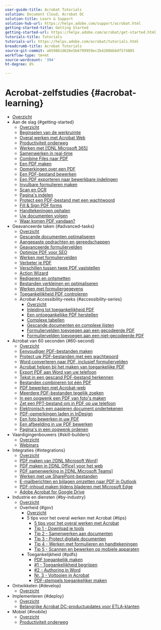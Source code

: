 ```yaml
---
user-guide-title: Acrobat Tutorials
solution: Document Cloud, Acrobat DC
solution-title: Learn & Support
solution-hub-url: https://helpx.adobe.com/support/acrobat.html
getting-started-title: Getting Started
getting-started-url: https://helpx.adobe.com/acrobat/get-started.html
tutorials-title: Tutorials
tutorials-url: https://helpx.adobe.com/acrobat/tutorials.html
breadcrumb-title: Acrobat Tutorials
source-git-commit: a659861d626e5b6799959ec2b4208bbbdf574885
workflow-type: tm+mt
source-wordcount: '394'
ht-degree: 8%

---
```



# Acrobat-zelfstudies {#acrobat-learning}

+ [Overzicht](overview.md)
+ Aan de slag {#getting-started}
   + [Overzicht](getting-started/getting-started-overview.md)
   + [Beginselen van de werkruimte](getting-started/get-to-know-the-acrobat-dc-interface.md)
   + [Overal werken met Acrobat Web](getting-started/acrobatweb.md)
   + [Productiviteit onderweg](getting-started/productivity.md)
   + [Werken met [!DNL Microsoft 365]](https://experienceleague.adobe.com/docs/document-cloud-learn/acrobat-learning/integrations/integrate-overview.html#microsoft)
   + [Samenwerken in real-time](getting-started/collaborate.md)
   + [Combine Files naar PDF](getting-started/combine-to-pdf.md)
   + [Een PDF maken](getting-started/create-pdf.md)
   + [Opmerkingen over een PDF](getting-started/comment-on-pdf-files.md)
   + [Een PDF-bestand bewerken](getting-started/edit-pdf.md)
   + [Een PDF exporteren naar bewerkbare indelingen](getting-started/export-pdf.md)
   + [Invulbare formulieren maken](getting-started/create-fillable-forms.md)
   + [Scan en OCR](getting-started/scan-and-ocr.md)
   + [Pagina&#39;s indelen](getting-started/organize.md)
   + [Protect een PDF-bestand met een wachtwoord](getting-started/password-protect.md)
   + [Fill &amp; Sign PDF forms](getting-started/fill-and-sign.md)
   + [Handtekeningen ophalen](getting-started/signatures.md)
   + [Uw documenten volgen](getting-started/track.md)
   + [Waar komen PDF vandaan?](getting-started/where-do-pdfs-come-from.md)
+ Geavanceerde taken {#advanced-tasks}
   + [Overzicht](advanced-tasks/advanced-tasks-overview.md)
   + [Gescande documenten optimaliseren](advanced-tasks/optimizescan.md)
   + [Aangepaste opdrachten en gereedschappen](advanced-tasks/custom.md)
   + [Geavanceerde formuliervelden](advanced-tasks/advancedforms.md)
   + [Optimize PDF voor SEO](advanced-tasks/optimizeseo.md)
   + [Werken met formuliervelden](advanced-tasks/workforms.md)
   + [Verbeter je PDF](advanced-tasks/enhance.md)
   + [Verschillen tussen twee PDF vaststellen](advanced-tasks/compare.md)
   + [Action Wizard](advanced-tasks/action.md)
   + [Redigeren en ontsmetten](advanced-tasks/redact.md)
   + [Bestanden verkleinen en optimaliseren](advanced-tasks/reduce.md)
   + [Werken met formuliergegevens](advanced-tasks/formdata.md)
   + [Toegankelijkheid PDF controleren](advanced-tasks/accessibility.md)
   + Acrobat Accessibility-reeks {#accessibility-series}
      + [Overzicht](advanced-tasks/accessibility-series.md)
      + [Inleiding tot toegankelijkheid PDF](advanced-tasks/accessibilitysession1.md)
      + [Een ontoegankelijke PDF herstellen](advanced-tasks/accessibilitysession2.md)
      + [Complexe tabellen](advanced-tasks/accessibilitysession3.md)
      + [Gescande documenten en complexe lijsten](advanced-tasks/accessibilitysession4.md)
      + [Formuliervelden toevoegen aan een gecodeerde PDF](advanced-tasks/accessibilitysession5.md)
      + [Formuliervelden toevoegen aan een niet-gecodeerde PDF](advanced-tasks/accessibilitysession6.md)
+ Acrobat van 60 seconden {#60-second}
   + [Overzicht](60-second/60-second-overview.md)
   + [Eenvoudiger PDF-bestanden maken](60-second/optimize.md)
   + [Protect uw PDF-bestanden met een wachtwoord](60-second/protect.md)
   + [Word converteren naar PDF, inclusief formuliervelden](60-second/wordform.md)
   + [Acrobat helpen bij het maken van toegankelijke PDF](60-second/accessible.md)
   + [Export PDF aan Word van uw telefoon](60-second/exportwordphone.md)
   + [Tekst in een gescand PDF-bestand herkennen](60-second/textrecognition.md)
   + [Bestanden combineren tot één PDF](60-second/combine-to-one-pdf.md)
   + [PDF bewerken met Acrobat-web](60-second/edit.md)
   + [Meerdere PDF-bestanden tegelijk zoeken](60-second/search.md)
   + [In een oogwenk een PDF van foto&#39;s maken](60-second/photo.md)
   + [Zet een PPT-bestand om in PDF op uw telefoon](60-second/phone.md)
   + [Elektronisch een papieren document ondertekenen](60-second/sign.md)
   + [PDF-opmerkingen laden in InDesign](60-second/indesign.md)
   + [Een foto bewerken in uw PDF](60-second/editphoto.md)
   + [Een afbeelding in uw PDF bewerken](60-second/editgraphic.md)
   + [Pagina&#39;s in een oogwenk ordenen](60-second/organize.md)
+ Vaardigingenbouwers {#skill-builders}
   + [Overzicht](skill-builder/skill-builder-overview.md)
   + [Webinars](skill-builder/skill-builder-webinars.md)
+ Integraties {#integrations}
   + [Overzicht](integrate/integrate-overview.md)
   + [PDF maken van [!DNL Microsoft Word]](integrate/createfromword.md)
   + [PDF maken in [!DNL Office] voor het web](integrate/createofficeweb.md)
   + [PDF samenwerking in [!DNL Microsoft Teams]](integrate/acrobatandteams.md)
   + [Werken met uw SharePoint-bestanden](integrate/acrobatandsp.md)
   + [E-mailberichten en bijlagen omzetten naar PDF in Outlook](integrate/outlook.md)
   + [PDF-inhoud maken tijdens bladeren met Microsoft Edge](integrate/edge.md)
   + [Adobe Acrobat for Google Drive](integrate/acrobatandgoogle.md)
+ Industrie en diensten {#by-industry}
   + [Overzicht](industry/industry-overview.md)
   + Overheid {#gov}
      + [Overzicht](industry/gov/gov-overview.md)
      + 5 tips voor het overal werken met Acrobat {#tips}
         + [5 tips voor het overal werken met Acrobat](industry/gov/5-tips-for-working-anywhere-with-acrobat-dc-for-government.md)
         + [Tip 1 - Download je tools](industry/gov/get-your-tools.md)
         + [Tip 2 - Samenwerken aan documenten](industry/gov/collaborate-on-documents.md)
         + [Tip 3 - Protect digitale documenten](industry/gov/protect-digital-documents.md)
         + [Tip 4 - Werken met formulieren en handtekeningen](industry/gov/work-with-forms-and-signatures.md)
         + [Tip 5 - Scannen en bewerken op mobiele apparaten](industry/gov/scan-and-edit-on-mobile.md)
      + Toegankelijkheid {#pdfs}
         + [PDF toegankelijk maken](industry/gov/making-pdfs-accessible.md)
         + [#1 - Toegankelijkheid begrijpen](industry/gov/understanding-accessibility.md)
         + [#2 - Authoring in Word](industry/gov/authoring-in-word.md)
         + [Nr. 3 - Voltooien in Acrobat](industry/gov/finishing-in-acrobat.md)
         + [PDF-stempels toegankelijker maken](industry/gov/making-pdf-ballots-accessible.md)
+ Ontwikkelen {#develop}
   + [Overzicht](develop/develop-overview.md)
+ Implementeren {#deploy}
   + [Overzicht](deploy/deploy-overview.md)
   + [Belangrijke Acrobat DC-productupdates voor ETLA-klanten](deploy/signentitlementchanges.md)
+ Mobiel {#mobile}
   + [Overzicht](mobile/mobile-overview.md)
   + [Productiviteit onderweg](https://experienceleague.adobe.com/docs/document-cloud-learn/acrobat-learning/getting-started/productivity.html)
